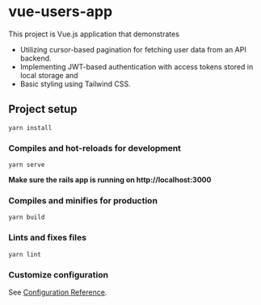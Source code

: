 # vue-users-app
This project is Vue.js application that demonstrates
- Utilizing cursor-based pagination for fetching user data from an API backend.
- Implementing JWT-based authentication with access tokens stored in local storage and
- Basic styling using Tailwind CSS.

## Project setup
```
yarn install
```

### Compiles and hot-reloads for development
```
yarn serve
```
**Make sure the rails app is running on http://localhost:3000**

### Compiles and minifies for production
```
yarn build
```

### Lints and fixes files
```
yarn lint
```

### Customize configuration
See [Configuration Reference](https://cli.vuejs.org/config/).
